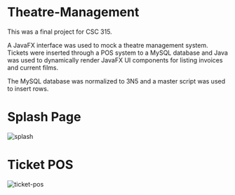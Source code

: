 # Theatre-Management
This was a final project for CSC 315.

A JavaFX interface was used to mock a theatre management system.
Tickets were inserted through a POS system to a MySQL database and Java was used to dynamically render JavaFX 
UI components for listing invoices and current films.

The MySQL database was normalized to 3N5 and a master script was used to insert rows.

<h1>Splash Page</h1>

![splash](https://user-images.githubusercontent.com/81932543/211691742-2599a667-c604-468b-b63f-fafd2fa79933.png)

<h1>Ticket POS</h1>

![ticket-pos](https://user-images.githubusercontent.com/81932543/211691398-5c1c23f4-df0d-4f3e-98d9-6a5751e0e15e.png)
